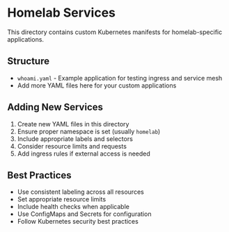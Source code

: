 # Homelab Services

This directory contains custom Kubernetes manifests for homelab-specific applications.

## Structure

- `whoami.yaml` - Example application for testing ingress and service mesh
- Add more YAML files here for your custom applications

## Adding New Services

1. Create new YAML files in this directory
2. Ensure proper namespace is set (usually `homelab`)
3. Include appropriate labels and selectors
4. Consider resource limits and requests
5. Add ingress rules if external access is needed

## Best Practices

- Use consistent labeling across all resources
- Set appropriate resource limits
- Include health checks when applicable
- Use ConfigMaps and Secrets for configuration
- Follow Kubernetes security best practices